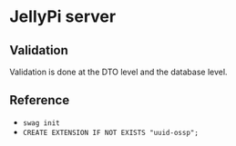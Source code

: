 # JellyPi server

## Validation

Validation is done at the DTO level and the database level.

## Reference

- `swag init`
- `CREATE EXTENSION IF NOT EXISTS "uuid-ossp";`
